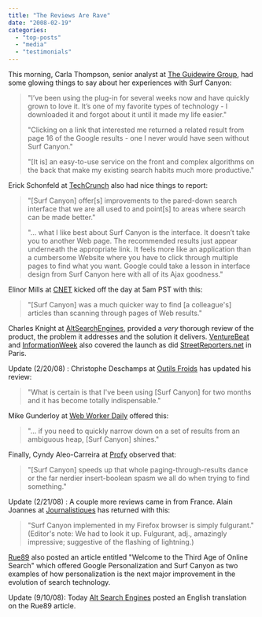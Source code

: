 ```yaml
---
title: "The Reviews Are Rave"
date: "2008-02-19"
categories: 
  - "top-posts"
  - "media"
  - "testimonials"
---
```


This morning, Carla Thompson, senior analyst at [The Guidewire Group](http://guidewiregroup.wordpress.com/2008/02/19/surf-canyon-sophisticated-simplicity/), had some glowing things to say about her experiences with Surf Canyon:

> "I’ve been using the plug-in for several weeks now and have quickly grown to love it. It’s one of my favorite types of technology - I downloaded it and forgot about it until it made my life easier."
> 
> "Clicking on a link that interested me returned a related result from page 16 of the Google results - one I never would have seen without Surf Canyon."
> 
> "\[It is\] an easy-to-use service on the front and complex algorithms on the back that make my existing search habits much more productive."

Erick Schonfeld at [TechCrunch](http://www.techcrunch.com/2008/02/19/hijacking-search-surf-canyon-and-managedq-rethink-the-search-experience/) also had nice things to report:

> "\[Surf Canyon\] offer\[s\] improvements to the pared-down search interface that we are all used to and point\[s\] to areas where search can be made better."
> 
> "... what I like best about Surf Canyon is the interface. It doesn’t take you to another Web page. The recommended results just appear underneath the appropriate link. It feels more like an application than a cumbersome Website where you have to click through multiple pages to find what you want. Google could take a lesson in interface design from Surf Canyon here with all of its Ajax goodness."

Elinor Mills at [CNET](http://www.news.com/8301-10784_3-9873229-7.html?part=rss&subj=news&tag=2547-1_3-0-5) kicked off the day at 5am PST with this:

> "\[Surf Canyon\] was a much quicker way to find \[a colleague's\] articles than scanning through pages of Web results."

Charles Knight at [AltSearchEngines](http://altsearchengines.com/2008/02/19/surf-canyon-launches-discovery-engine-for-search/), provided a _very_ thorough review of the product, the problem it addresses and the solution it delivers. [VentureBeat](http://venturebeat.com/2008/02/19/surf-canyon-launches-browser-add-on-to-refine-your-search-results/) and [InformationWeek](http://www.informationweek.com/showArticle.jhtml;?articleID=206800475) also covered the launch as did [StreetReporters.net](http://www.streetreporters.net/views/732-bienvenue-dans-le-monde-de-la-recherche-dynamique) in Paris.

Update (2/20/08) : Christophe Deschamps at [Outils Froids](http://www.outilsfroids.net/news/lancement-officiel-de-surfcanyon) has updated his review:

> "What is certain is that I've been using \[Surf Canyon\] for two months and it has become totally indispensable."

Mike Gunderloy at [Web Worker Daily](http://webworkerdaily.com/2008/02/19/surf-canyon-refines-searches/) offered this:

> "... if you need to quickly narrow down on a set of results from an ambiguous heap, \[Surf Canyon\] shines."

Finally, Cyndy Aleo-Carreira at [Profy](http://www.profy.com/2008/02/20/surfcanyon-review/) observed that:

> "\[Surf Canyon\] speeds up that whole paging-through-results dance or the far nerdier insert-boolean spasm we all do when trying to find something."

Update (2/21/08) : A couple more reviews came in from France. Alain Joannes at [Journalistiques](http://www.journalistiques.fr/post/2008/02/21/Les-pepites-dune-recherche-affinee) has returned with this:

> "Surf Canyon implemented in my Firefox browser is simply fulgurant." (Editor's note: We had to look it up. Fulgurant, adj., amazingly impressive; suggestive of the flashing of lightning.)

[Rue89](http://www.rue89.com/2008/02/21/bienvenue-dans-le-troisieme-age-de-la-recherche-en-ligne) also posted an article entitled "Welcome to the Third Age of Online Search" which offered Google Personalization and Surf Canyon as two examples of how personalization is the next major improvement in the evolution of search technology.

Update (9/10/08): Today [Alt Search Engines](http://altsearchengines.com/2008/09/10/bienvenue-dans-le-troisieme-age-de-la-recherche-en-ligne/) posted an English translation on the Rue89 article.
